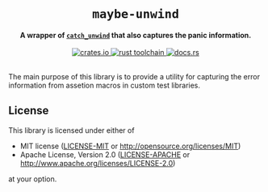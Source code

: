 <h1 align="center">
  <code>maybe-unwind</code>
</h1>
<div align="center">
  <strong>
    A wrapper of <a href="https://doc.rust-lang.org/stable/std/panic/fn.catch_unwind.html"><code>catch_unwind</code></a> that also captures the panic information.
  </strong>
</div>

<br />

<div align="center">
  <a href="https://crates.io/crates/maybe-unwind">
    <img src="https://img.shields.io/crates/v/maybe-unwind.svg?style=flat-square"
         alt="crates.io"
    />
  </a>
  <a href="https://blog.rust-lang.org/2019/12/19/Rust-1.40.0.html">
    <img src="https://img.shields.io/badge/rust-1.40.0-gray?style=flat-square"
         alt="rust toolchain"
    />
  </a>
  <a href="https://docs.rs/maybe-unwind">
    <img src="https://img.shields.io/badge/docs-latest-blue.svg?style=flat-square"
         alt="docs.rs" />
  </a>
</div>

<br />

The main purpose of this library is to provide a utility for capturing the error information from assetion macros in custom test libraries.

## License

This library is licensed under either of

* MIT license ([LICENSE-MIT](LICENSE-MIT) or http://opensource.org/licenses/MIT)
* Apache License, Version 2.0 ([LICENSE-APACHE](LICENSE-APACHE) or http://www.apache.org/licenses/LICENSE-2.0)

at your option.

